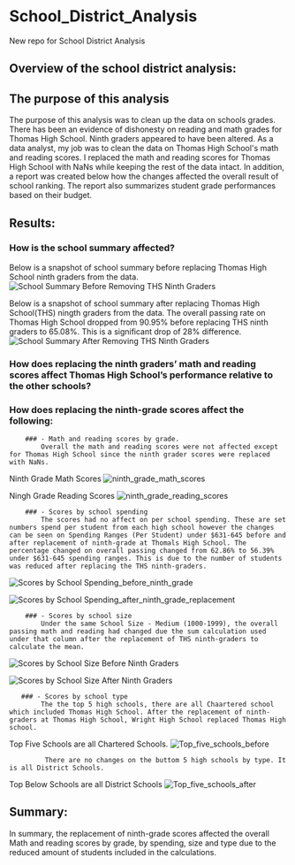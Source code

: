# School_District_Analysis
New repo for School District Analysis

## Overview of the school district analysis:
 
## The purpose of this analysis
The purpose of this analysis was to clean up the data on schools grades. There has been an evidence of dishonesty on reading and math grades for Thomas High School. Ninth graders appeared to have been altered. As a data analyst, my job was to clean the data on Thomas High School's math and reading scores. I replaced the math and reading scores for Thomas High School with NaNs while keeping the rest of the data intact. In addition, a report was created below how the changes affected the overall result of school ranking. The report also summarizes student grade performances based on their budget.

## Results:

### How is the school summary affected?
Below is a snapshot of school summary before replacing Thomas High School ninth graders from the data.
![School Summary Before Removing THS Ninth Graders](https://user-images.githubusercontent.com/106283411/179303656-8813153f-c63e-48a7-a70b-548ef2a592a0.png)


Below is a snapshot of school summary after replacing Thomas High School(THS) ningth graders from the data. The overall passing rate on Thomas High School dropped 
from 90.95% before replacing THS ninth graders to 65.08%. This is a significant drop of 28% difference.
![School Summary After Removing THS Ninth Graders](https://user-images.githubusercontent.com/106283411/179303754-4f1f55d7-b5b7-425e-9267-a95b85495d7d.png)

### How does replacing the ninth graders’ math and reading scores affect Thomas High School’s performance relative to the other schools?

### How does replacing the ninth-grade scores affect the following:
        ### - Math and reading scores by grade. 
            Overall the math and reading scores were not affected except for Thomas High School since the ninth grader scores were replaced with NaNs.
Ninth Grade Math Scores
![ninth_grade_math_scores](https://user-images.githubusercontent.com/106283411/179303951-1beccd1e-c872-4fa3-8096-e458937a9d00.png)

Ningh Grade Reading Scores
![ninth_grade_reading_scores](https://user-images.githubusercontent.com/106283411/179304095-bbf3224f-9b92-4026-ad1b-64e19c8fd87d.png)


        ### - Scores by school spending
            The scores had no affect on per school spending. These are set numbers spend per student from each high school however the changes can be seen on Spending Ranges (Per Student) under $631-645 before and after replacement of ninth-grade at Thomals High School. The percentage changed on overall passing changed from 62.86% to 56.39% under $631-645 spending ranges. This is due to the number of students was reduced after replacing the THS ninth-graders.
![Scores by School Spending_before_ninth_grade](https://user-images.githubusercontent.com/106283411/179304154-70b39093-f87c-4d9b-8c19-9b940ff25327.png)

![Scores by School Spending_after_ninth_grade_replacement](https://user-images.githubusercontent.com/106283411/179304202-2989012d-c160-4233-ac24-e372e1c8d3c3.png)



        ### - Scores by school size
            Under the same School Size - Medium (1000-1999), the overall passing math and reading had changed due the sum calculation used under that column after the replacement of THS ninth-graders to calculate the mean.
![Scores by School Size Before Ninth Graders](https://user-images.githubusercontent.com/106283411/179304251-2e0bd048-cbf4-4237-a17d-676d3ebf8ef5.png)

![Scores by School Size After Ninth Graders](https://user-images.githubusercontent.com/106283411/179304289-f333583b-fffd-4df3-b9e2-83382f984b92.png)



       ### - Scores by school type
            The the top 5 high schools, there are all Chaartered school which included Thomas High School. After the replacement of ninth-graders at Thomas High School, Wright High School replaced Thomas High school. 
Top Five Schools are all Chartered Schools.
![Top_five_schools_before](https://user-images.githubusercontent.com/106283411/179304493-a9d9679c-14cd-4c76-8bd5-816336478caf.png)


             There are no changes on the buttom 5 high schools by type. It is all District Schools. 
Top Below Schools are all District Schools
![Top_five_schools_after](https://user-images.githubusercontent.com/106283411/179304424-570b4f47-92f8-464c-a872-8d8839878624.png)



## Summary:

In summary, the replacement of ninth-grade scores affected the overall Math and reading scores by grade, by spending, size and type due to the reduced amount of students included in the calculations. 
